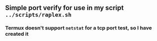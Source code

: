 ## Simple port verify for use in my script `../scripts/raplex.sh`
### Termux doesn't support `netstat` for a tcp port test, so I have created it

